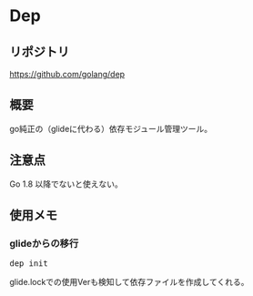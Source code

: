 # Dep

## リポジトリ

https://github.com/golang/dep

## 概要

go純正の（glideに代わる）依存モジュール管理ツール。

## 注意点

Go 1.8 以降でないと使えない。

## 使用メモ

### glideからの移行

<pre>
dep init
</pre>

glide.lockでの使用Verも検知して依存ファイルを作成してくれる。

